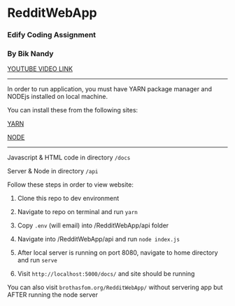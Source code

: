# RedditWebApp
### Edify Coding Assignment
### By Bik Nandy

[YOUTUBE VIDEO LINK](https://youtu.be/lbuL9Zf2YcY)

---

In order to run application, you must have YARN package manager and NODEjs installed on local machine.

You can install these from the following sites:

[YARN](https://classic.yarnpkg.com/en/docs/install#mac-stable)

[NODE](https://nodejs.org/en/download/)

---

Javascript & HTML code in directory `/docs`

Server & Node in directory `/api`

Follow these steps in order to view website: 
1. Clone this repo to dev environment 

2. Navigate to repo on terminal and run `yarn`

3. Copy `.env` (will email) into /RedditWebApp/api folder

4. Navigate into /RedditWebApp/api and run `node index.js`

5. After local server is running on port 8080, navigate to home directory and run `serve`

6. Visit `http://localhost:5000/docs/` and site should be running 

You can also visit `brothasfom.org/RedditWebApp/` without servering app but AFTER running the node server
